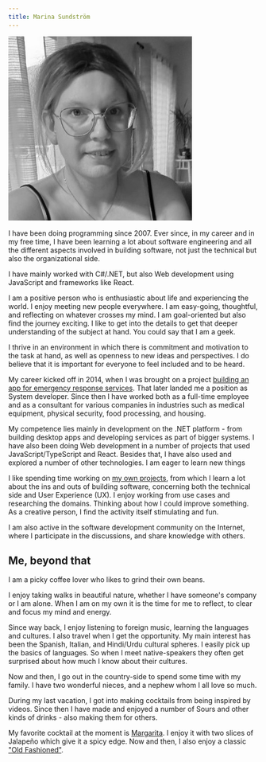 ```yaml
---
title: Marina Sundström
---
```


<a href="/images/profile.jpeg">
<img class="rounded-circle right" src="/images/profile.jpeg" /></a>

I have been doing programming since 2007. Ever since, in my career and in my free time, I have been learning a lot about software engineering and all the different aspects involved in building software, not just the technical but also the organizational side.

I have mainly worked with C#/.NET, but also Web development using JavaScript and frameworks like React.

I am a positive person who is enthusiastic about life and experiencing the world. I enjoy meeting new people everywhere. I am easy-going, thoughtful, and reflecting on whatever crosses my mind. I am goal-oriented but also find the journey exciting. I like to get into the details to get that deeper understanding of the subject at hand. You could say that I am a geek.

I thrive in an environment in which there is commitment and motivation to the task at hand, as well as openness to new ideas and perspectives. I do believe that it is important for everyone to feel included and to be heard.

My career kicked off in 2014, when I was brought on a project [building an app for emergency response services](/articles/building-software-for-emergency-response). That later landed me a position as System developer. Since then I have worked both as a full-time employee and as a consultant for various companies in industries such as medical equipment, physical security, food processing, and housing.


My competence lies mainly in development on the .NET platform - from building desktop apps and developing services as part of bigger systems. I have also been doing Web development in a number of projects that used JavaScript/TypeScript and React. Besides that, I have also used and explored a number of other technologies. I am eager to learn new things

I like spending time working on [my own projects](/portfolio), from which I learn a lot about the ins and outs of building software, concerning both the technical side and User Experience (UX). I enjoy working from use cases and researching the domains. Thinking about how I could improve something. As a creative person, I find the activity itself stimulating and fun. 

I am also active in the software development community on the Internet, where I participate in the discussions, and share knowledge with others.

## Me, beyond that

I am a picky coffee lover who likes to grind their own beans.

I enjoy taking walks in beautiful nature, whether I have someone's company or I am alone. When I am on my own it is the time for me to reflect, to clear and focus my mind and energy. 

Since way back, I enjoy listening to foreign music, learning the languages and cultures. I also travel when I get the opportunity. My main interest has been the Spanish, Italian, and Hindi/Urdu cultural spheres. I easily pick up the basics of languages. So when I meet native-speakers they often get surprised about how much I know about their cultures.

Now and then, I go out in the country-side to spend some time with my family. I have two wonderful nieces, and a nephew whom I all love so much.

During my last vacation, I got into making cocktails from being inspired by videos. Since then I have made and enjoyed a number of Sours and other kinds of drinks - also making them for others. 

My favorite cocktail at the moment is [Margarita](https://en.wikipedia.org/wiki/Margarita). I enjoy it with two slices of Jalapeño which give it a spicy edge. Now and then, I also enjoy a classic ["Old Fashioned"](https://en.wikipedia.org/wiki/Old_fashioned_(cocktail)).